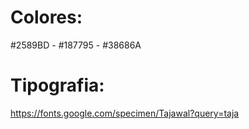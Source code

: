 # Colores: 
#2589BD - #187795 - #38686A
# Tipografia: 
https://fonts.google.com/specimen/Tajawal?query=taja
